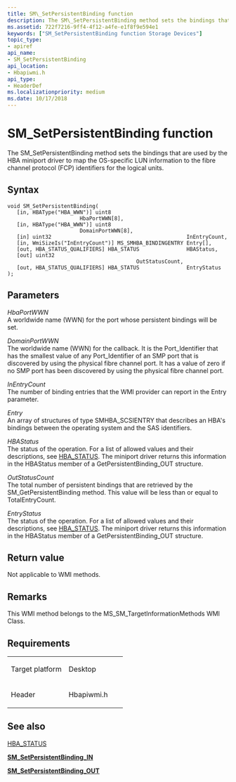 ```yaml
---
title: SM\_SetPersistentBinding function
description: The SM\_SetPersistentBinding method sets the bindings that are used by the HBA miniport driver to map the OS-specific LUN information to the fibre channel protocol (FCP) identifiers for the logical units.
ms.assetid: 722f7216-9ff4-4f12-a4fe-e1f8f9e594e1
keywords: ["SM_SetPersistentBinding function Storage Devices"]
topic_type:
- apiref
api_name:
- SM_SetPersistentBinding
api_location:
- Hbapiwmi.h
api_type:
- HeaderDef
ms.localizationpriority: medium
ms.date: 10/17/2018
---
```


# SM\_SetPersistentBinding function


The SM\_SetPersistentBinding method sets the bindings that are used by the HBA miniport driver to map the OS-specific LUN information to the fibre channel protocol (FCP) identifiers for the logical units.

Syntax
------

```ManagedCPlusPlus
void SM_SetPersistentBinding(
   [in, HBAType("HBA_WWN")] uint8                        HbaPortWWN[8],
   [in, HBAType("HBA_WWN")] uint8                        DomainPortWWN[8],
   [in] uint32                                           InEntryCount,
   [in, WmiSizeIs("InEntryCount")] MS_SMHBA_BINDINGENTRY Entry[],
   [out, HBA_STATUS_QUALIFIERS] HBA_STATUS               HBAStatus,
   [out] uint32                                          OutStatusCount,
   [out, HBA_STATUS_QUALIFIERS] HBA_STATUS               EntryStatus
);
```

Parameters
----------

*HbaPortWWN*   
A worldwide name (WWN) for the port whose persistent bindings will be set.

*DomainPortWWN*   
The worldwide name (WWN) for the callback. It is the Port\_Identifier that has the smallest value of any Port\_Identifier of an SMP port that is discovered by using the physical fibre channel port. It has a value of zero if no SMP port has been discovered by using the physical fibre channel port.

*InEntryCount*   
The number of binding entries that the WMI provider can report in the Entry parameter.

*Entry*   
An array of structures of type SMHBA\_SCSIENTRY that describes an HBA's bindings between the operating system and the SAS identifiers.

*HBAStatus*   
The status of the operation. For a list of allowed values and their descriptions, see [HBA\_STATUS](hba-status.md). The miniport driver returns this information in the HBAStatus member of a GetPersistentBinding\_OUT structure.

*OutStatusCount*   
The total number of persistent bindings that are retrieved by the SM\_GetPersistentBinding method. This value will be less than or equal to TotalEntryCount.

*EntryStatus*   
The status of the operation. For a list of allowed values and their descriptions, see [HBA\_STATUS](hba-status.md). The miniport driver returns this information in the HBAStatus member of a GetPersistentBinding\_OUT structure.

Return value
------------

Not applicable to WMI methods.

Remarks
-------

This WMI method belongs to the MS\_SM\_TargetInformationMethods WMI Class.

Requirements
------------

<table>
<colgroup>
<col width="50%" />
<col width="50%" />
</colgroup>
<tbody>
<tr class="odd">
<td align="left"><p>Target platform</p></td>
<td align="left">Desktop</td>
</tr>
<tr class="even">
<td align="left"><p>Header</p></td>
<td align="left">Hbapiwmi.h</td>
</tr>
</tbody>
</table>

## <span id="see_also"></span>See also


[HBA\_STATUS](hba-status.md)

[**SM\_SetPersistentBinding\_IN**](https://docs.microsoft.com/windows-hardware/drivers/ddi/hbapiwmi/ns-hbapiwmi-_sm_setpersistentbinding_in)

[**SM\_SetPersistentBinding\_OUT**](https://docs.microsoft.com/windows-hardware/drivers/ddi/hbapiwmi/ns-hbapiwmi-_sm_setpersistentbinding_out)

 

 






